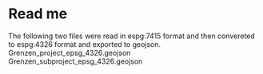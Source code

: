 # Read me

The following two files were read in espg:7415 format and then convereted to espg:4326 format and exported to geojson.
Grenzen_project_epsg_4326.geojson
Grenzen_subproject_epsg_4326.geojson
